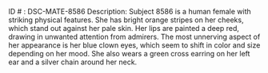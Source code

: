 ID # : DSC-MATE-8586
Description: Subject 8586 is a human female with striking physical features. She has bright orange stripes on her cheeks, which stand out against her pale skin. Her lips are painted a deep red, drawing in unwanted attention from admirers. The most unnerving aspect of her appearance is her blue clown eyes, which seem to shift in color and size depending on her mood. She also wears a green cross earring on her left ear and a silver chain around her neck.